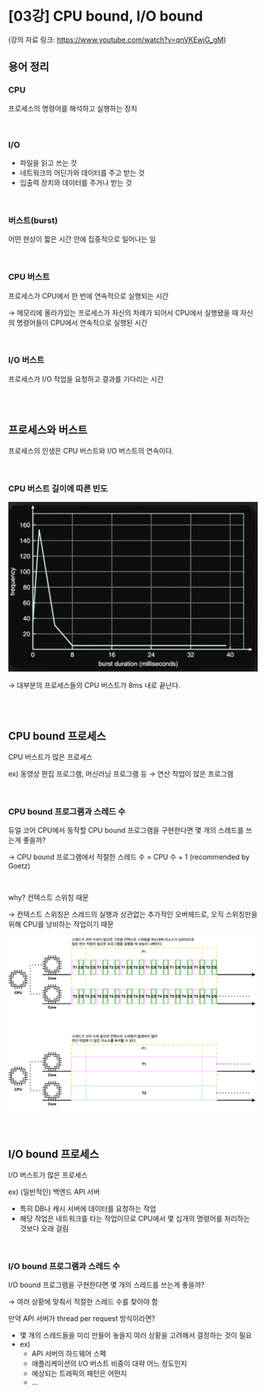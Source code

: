 # [03강] CPU bound, I/O bound
(강의 자료 링크: https://www.youtube.com/watch?v=qnVKEwjG_gM)

## 용어 정리

### CPU

프로세스의 명령어를 해석하고 실행하는 장치

<br/>

### I/O

- 파일을 읽고 쓰는 것
- 네트워크의 어딘가와 데이터를 주고 받는 것
- 입출력 장치와 데이터를 주거나 받는 것

<br/>

### 버스트(burst)

어떤 현상이 짧은 시간 안에 집중적으로 일어나는 일

<br/>

### CPU 버스트

프로세스가 CPU에서 한 번에 연속적으로 실행되는 시간

→ 메모리에 올라가있는 프로세스가 자신의 차례가 되어서 CPU에서 실행됐을 때 자신의 명령어들이 CPU에서 연속적으로 실행된 시간

<br/>

### I/O 버스트

프로세스가 I/O 작업을 요청하고 결과를 기다리는 시간

<br/><br/>

## 프로세스와 버스트

프로세스의 인생은 CPU 버스트와 I/O 버스트의 연속이다.

<br/>

### CPU 버스트 길이에 따른 빈도

![Untitled](./image/img_09.png)

→ 대부분의 프로세스들의 CPU 버스트가 8ms 내로 끝난다.

<br/><br/>

## CPU bound 프로세스

CPU 버스트가 많은 프로세스

ex) 동영상 편집 프로그램, 머신러닝 프로그램 등 → 연산 작업이 많은 프로그램

<br/>

### CPU bound 프로그램과 스레드 수

듀얼 코어 CPU에서 동작할 CPU bound 프로그램을 구현한다면 몇 개의 스레드를 쓰는게 좋을까?

→ CPU bound 프로그램에서 적절한 스레드 수 = CPU 수 + 1 (recommended by Goetz)

<br/>

why? 컨텍스트 스위칭 때문

→ 컨텍스트 스위칭은 스레드의 실행과 상관없는 추가적인 오버헤드로, 오직 스위칭만을 위해 CPU를 낭비하는 작업이기 때문

![Untitled](./image/img_10.png)

<br/><br/>

## I/O bound 프로세스

I/O 버스트가 많은 프로세스

ex) (일반적인) 백엔드 API 서버

- 특히 DB나 캐시 서버에 데이터를 요청하는 작업
- 해당 작업은 네트워크를 타는 작업이므로 CPU에서 몇 십개의 명령어를 처리하는 것보다 오래 걸림

<br/>

### I/O bound 프로그램과 스레드 수

I/O bound 프로그램을 구현한다면 몇 개의 스레드를 쓰는게 좋을까?

→ 여러 상황에 맞춰서 적절한 스레드 수를 찾아야 함

만약 API 서버가 thread per request 방식이라면?

- 몇 개의 스레드들을 미리 만들어 놓을지 여러 상황을 고려해서 결정하는 것이 필요
- ex)
    - API 서버의 하드웨어 스펙
    - 애플리케이션의 I/O 버스트 비중이 대략 어느 정도인지
    - 예상되는 트래픽의 패턴은 어떤지
    - …